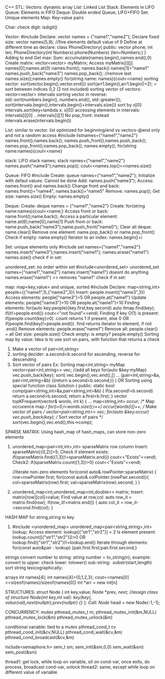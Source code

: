 C++ STL:
Vectors: dynamic array
List: Linked List
Stack: Elements in LIFO
Queue: Elements in FIFO
Deque: Double ended Queue, LIFO+FIFO
Set: Unique elements
Map: Key-value pairs

Char:
check digit: isdigit()

Vector:
#include <vector>
Declare: vector<string> names = {"name1","name2"};
Declare fixed size: vector<int> names(5,9);     //five elements default value of 9
Define at different time as declare:
class PhoneDirectory{
    public: 
        vector<int> phone;
        int len;
        PhoneDirectory(int Numbers):phone(Numbers) {len=Numbers;}
}
Addng to end
Get max: 
Sum: accumulate(names.begin(),names.end(),0)
Create matrix: vector<vector<int>> myMatrix;
    Access myMatrix[i][j]
names[0];names.at(0)
names.front(); names.back()
names[1]="name1"
names.push_back("name3")
names.pop_back(); //remove last
names.size();names.empty()
for(string name: names){cout<<name}
sorting vector: sort(vector.begin(),vector.end())
sort(arr1.begin(),arr1.begin()+2); = sort between indices 0,2 (2 not included)
sorting vector of vectors: vector<vector<int>> intervals
sorting vector in reverse: std::sort(numbers.begin(), numbers.end(), std::greater<int>());
sort(intervals.begin(),intervals.begin()+intervals.size())
sort by x[0]: intervals.sort(key=lambda x: x[0])
accessing elements in intervals: intervals[i][0] .. intervals[i][1]
No pop_front: instead intervals.erase(intervals.begin())

List: similar to vector.
list optimized for beginning/end vs vectors-@end only and not a random access
#include <list>
list<string>names={"name1","name2"}
names.front();names.back();
names.push_front();names.push_back();
names.pop_front();names.pop_back();
names.empty();<tels if list is empty>
for(string name:names){cout<<name}

stack: LIFO
stack<string> names;
stack<string> names={"name1","name2"}
names.push("name3");names.pop();
cout<<names.top()<<names.size()

Queue: FIFO
#include<queue>
Create: queue<string> names={"name1","name2"};
Initialize with defaul values: Cannot be done
Add: names.push("name3");
Access: names.front() and names.back()
Change front and back: names.front()="name4", names.back()="name5"
Remove: names.pop();
Get size: names.size()
Empty: names.empty()

Deque: 
Create: deque<string> names = {"name1","name2"}
Create: for(string name:names){cout<<name;}
Access front or back: name.front();name.back();
Access a particular element: name.at(6);name[0],name[1]
Push from or back: name.push_back("name3");name.push_front("name0");
Clear all deque: name.clear()
Remove one element: name.pop_back() or name.pop_front()
Check if empty: name.empty()
Iterator to an index: names.begin()+i

Set: unique elements only
#include<set>
set<string> names={"name1","name2"}
names.insert("name3");names.insert("name1");
names.erase("name1")
names.size()
check if in set: 

unordered_set: no order within set
#include<unordered_set>
unordered_set<string> names={"name1","name2"}
names.insert("name1") doesnt do anything
names.erase("name1") >> removes "name1"
check if in set: 

map: map<key,value> and unique, sorted
#include<map>
Declare: map<string,int> people={{"name1",1},{"name2",3}}
Insert: people.insert({"name3",3})
Access elements: people["name3"]=5 OR people.at("name1")
Update elements: people["name3"]=10 OR people.at("name1")=10
Finding elements: for(auto key:people){key.first;key.second}
    auto itmap.find(key); 
    if(it!=people.end()) cout<<"not found"<<endl;
Finding if key O(1) is present: 
    if(people.count(key)>0)   .count returns 1 if present, else 0
    OR 
    if(people.find(key)!=people.end())  .find returns iterator to element, if not .end()
Remove elements: people.erase("name1")
Remove all: people.clear() = all
Get size: people.size()
Check empty: is empty? people.empty()
Sorting map by value: Idea is to use sort on pairs, with function that returns a check
 1) Make a vector of pair<int,string>
 2) sorting decider: a.second<b.second for ascending, reverse for descending
 3) Sort vector of pairs
 Ex: Sorting map<int,string> myMap
    vector<pair<int,string>> vec;
    //add all keys
    for(auto &key:myMap) vec.push_back(key);
    sort(
        vec.begin(),vec.end(),[] ...
        (pair<int,string>&a, pair<int,string>&b)
            {(return a.second<b.second;)}
        )
    OR Sorting using special function
class Solution {
public:
    static bool comp(pair<string,int>&a,pair<string,int>&b)    {
        if(a.second!=b.second) return a.second>b.second;
        return a.first<b.first;
    }
    vector<string> topKFrequent(vector<string>& words, int k) {
        ...
        map<string,int> occur;
        /* Map occurence map */ for(i=0;i<words.size();i++) occur[words[i]]++;
        /* Make vector of pairs */  vector<pair<string,int>> vec;
        for(auto &key:occur)    vec.push_back(key);
        /* Sort vector of pairs */
        sort(vec.begin(),vec.end(),this->comp);

SPARSE MATRIX: Using hash_map of hash_maps, can store non-zero elements
1) unordered_map<pair<int,int>,int> sparseMatrix
              row               column
    Insert: sparseMatrix[{0,2}]=5;
    Check if element exists: if(sparseMatrix.find({1,3})!=sparseMatrix.end())   cout<<"Exists"<<endl;
    Check2: if(sparseMatrix.count({1,3})>0) cout<<"Exists"<<endl;

    //Iterate non-zero elements
    for(const auto& rowPointer:sparseMatrix) {
        row=rowPointer.first;
        for(const auto& colPointer:(rowPair.second)){
            col=sparseMatrix(row).first;
            val=sparseMatrix(row).second;
        }
    }
2) unordered_map<int,unordered_map<int,double>> matrix;
    Insert: matrix[row][col]=value;
    Find value at row,col: auto row_it = matrix.find(row);
                            if(row_it!=matrix.end()) {
                                auto col_it = row_it->second.find(col);
                            }

HASH MAP for string,string to key
1) #include <unordered_map>
    unordered_map<pair<string,string>,int>  lookup;
    Access element: lookup[{"str1","str2"}] = 2
    Is element present: lookup.count([{"str1","str2"}])>0
        OR lookup.find({"str1","str2"})!=lookup.end()
    Iterate through elements: for(const auto&pair : lookup) {pair.first.first;pair.first.second;}

strings
convert number to string: string number = to_string(n);
example:
convert to upper:
check lower: tolower()
sub-string: .substr(start,length)
sort string lexicographically: 


arrays
int names[4];
int names[4]={0,1,2,3}; 
cout<<names[0]<<sizeof(names)/sizeof(names[0])
int *arr = new int[n]

STRUCTURES:
struct Node {
    int key,value;
    Node *prev, *next;
    //assign class of structure
    Node(int key,int val): key(key), value(val),next(nullptr),prev(nullptr) {}
};
Call: Node* head = new Node(-1,-1);

CONCURRENCY:
mutex
pthread_mutex_t m;
pthread_mutex_init(&m,NULL)
pthread_mutex_lock(&m)
pthread_mutex_unlock(&m)

conditional variable: tied to a mutex
pthread_cond_t cv
pthread_cond_init(&cv,NULL)
pthread_cond_wait(&cv,&m)
pthread_cond_broadcast(&cv,&m)

include<semaphore.h>
sem_t sm;
sem_init(&sm,0,0)
sem_wait(&sm)
sem_post(&sm)

thread1: get lock, while loop on variable, sit on cond-var, once exits, do process, 
    broadcast cond-var, unlock
thread2: same, except while loop on different value of variable
